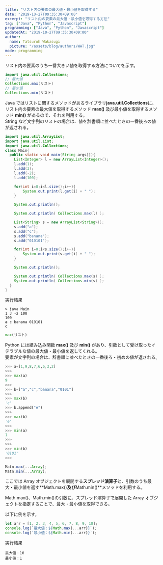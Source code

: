 ```yaml
---
title: "リスト内の要素の最大値・最小値を取得する"
date: "2019-10-27T09:35:30+09:00"
excerpt: "リスト内の要素の最大値・最小値を取得する方法"
tag: ["Java", "Python", "Javascript"]
programming: ["Java", "Python", "Javascript"]
updatedAt: "2019-10-27T09:35:30+09:00"
author:
  name: Tatsuroh Wakasugi
  picture: "/assets/blog/authors/WAT.jpg"
mode: programming
---
```


リスト内の要素のうち一番大きい値を取得する方法についてを示す。

<div class="note_content_by_programming_language" id="note_content_Java">

```java
import java.util.Collections;
// 最大値
Collections.max(リスト)
// 最小値
Collections.min(リスト)
```

Java ではリストに関するメソッドがあるライブラリ**java.util.Collections**に、リスト内の要素の最大値を取得するメソッド **max()** 及び最小値を取得するメソッド **min()** があるので、それを利用する。  
String など文字列のリストの場合は、値を辞書順に並べたときの一番後ろの値が返される。

```java
import java.util.ArrayList;
import java.util.List;
import java.util.Collections;
class Main{
  public static void main(String args[]){
    List<Integer> l = new ArrayList<Integer>();
    l.add(1);
    l.add(3);
    l.add(-2);
    l.add(100);

    for(int i=0;i<l.size();i++){
        System.out.print(l.get(i) + " ");
    }

    System.out.println();

    System.out.println( Collections.max(l) );

    List<String> s = new ArrayList<String>();
    s.add("a");
    s.add("c");
    s.add("banana");
    s.add("010101");

    for(int i=0;i<s.size();i++){
        System.out.print(s.get(i) + " ");
    }

    System.out.println();

    System.out.println( Collections.max(s) );
    System.out.println( Collections.min(s) );
  }
}
```

実行結果

```
> java Main
1 3 -2 100
100
a c banana 010101
c
```

</div>
<div class="note_content_by_programming_language" id="note_content_Python">

```python
max(リスト)
```

Python には組み込み関数 **max()** 及び **min()** があり、引数として受け取ったイテラブルな値の最大値・最小値を返してくれる。  
要素が文字列の場合は、辞書順に並べたときの一番後ろ・初めの値が返される。

```python
>>> a=[1,9,8,7,6,5,3,2]
>>>
>>> max(a)
9
>>>
>>> b=["a","c","banana","0101"]
>>>
>>> max(b)
'c'
>>> b.append("e")
>>>
>>> max(b)
'e'
>>>
>>> min(a)
1
>>>
>>>
>>> min(b)
'0101'
>>>
```

</div>
<div class="note_content_by_programming_language" id="note_content_Javascript">

```javascript
Matn.max(...Array);
Matn.min(...Array);
```

ここでは Array オブジェクトを展開する**スプレッド演算子**と、引数のうち最大・最小値を返す**Math.max()**及び**Math.min()**メソッドを利用する。

Math.max()、Math.min()の引数に、スプレッド演算子で展開した Array オブジェクトを指定することで、最大・最小値を取得できる。

以下に例を示す。

```javascript
let arr = [1, 2, 3, 4, 5, 6, 7, 8, 9, 10];
console.log(`最大値：${Math.max(...arr)}`);
console.log(`最小値：${Math.min(...arr)}`);
```

実行結果

```
最大値：10
最小値：1
```

</div>
